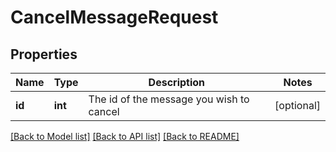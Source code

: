 # CancelMessageRequest

## Properties
Name | Type | Description | Notes
------------ | ------------- | ------------- | -------------
**id** | **int** | The id of the message you wish to cancel | [optional] 

[[Back to Model list]](../README.md#documentation-for-models) [[Back to API list]](../README.md#documentation-for-api-endpoints) [[Back to README]](../README.md)


